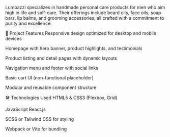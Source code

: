 Lumbazzi specializes in handmade personal care products for men who aim high in life and self-care. Their offerings include beard oils, face oils, soap bars, lip balms, and grooming accessories, all crafted with a commitment to purity and excellence.

🚀 Project Features
Responsive design optimized for desktop and mobile devices

Homepage with hero banner, product highlights, and testimonials

Product listing and detail pages with dynamic layouts

Navigation menu and footer with social links

Basic cart UI (non-functional placeholder)

Modular and reusable component structure

🛠️ Technologies Used
HTML5 & CSS3 (Flexbox, Grid)

JavaScript React.js

SCSS or Tailwind CSS for styling 

Webpack or Vite for bundling 

